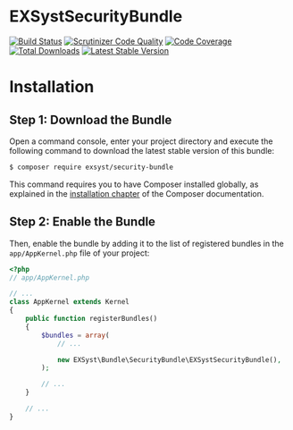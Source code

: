 EXSystSecurityBundle
====================

[![Build Status](https://travis-ci.org/EXSyst/SecurityBundle.svg?branch=master)](https://travis-ci.org/EXSyst/SecurityBundle)
[![Scrutinizer Code Quality](https://scrutinizer-ci.com/g/EXSyst/SecurityBundle/badges/quality-score.png?b=master)](https://scrutinizer-ci.com/g/EXSyst/SecurityBundle/?branch=master)
[![Code Coverage](https://scrutinizer-ci.com/g/EXSyst/SecurityBundle/badges/coverage.png?b=master)](https://scrutinizer-ci.com/g/EXSyst/SecurityBundle/?branch=master)
[![Total Downloads](https://poser.pugx.org/EXSyst/security-bundle/downloads.svg)](https://packagist.org/packages/EXSyst/security-bundle)
[![Latest Stable Version](https://poser.pugx.org/EXSyst/security-bundle/v/stable.svg)](https://packagist.org/packages/EXSyst/security-bundle)

Installation
============

Step 1: Download the Bundle
---------------------------

Open a command console, enter your project directory and execute the
following command to download the latest stable version of this bundle:

```bash
$ composer require exsyst/security-bundle
```

This command requires you to have Composer installed globally, as explained
in the [installation chapter](https://getcomposer.org/doc/00-intro.md)
of the Composer documentation.

Step 2: Enable the Bundle
-------------------------

Then, enable the bundle by adding it to the list of registered bundles
in the `app/AppKernel.php` file of your project:

```php
<?php
// app/AppKernel.php

// ...
class AppKernel extends Kernel
{
    public function registerBundles()
    {
        $bundles = array(
            // ...

            new EXSyst\Bundle\SecurityBundle\EXSystSecurityBundle(),
        );

        // ...
    }

    // ...
}
```
